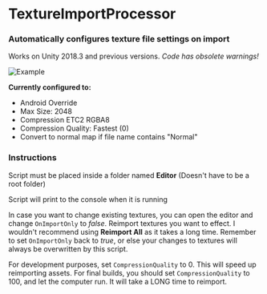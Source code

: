 # TextureImportProcessor

### Automatically configures texture file settings on import

Works on Unity 2018.3 and previous versions. 
_Code has obsolete warnings!_

![Example](https://i.imgur.com/32uiTyR.jpg)

__Currently configured to:__
* Android Override
* Max Size: 2048
* Compression ETC2 RGBA8
* Compression Quality: Fastest (0)
* Convert to normal map if file name contains "Normal"

### Instructions

Script must be placed inside a folder named __Editor__ (Doesn't have to be a root folder)

Script will print to the console when it is running

In case you want to change existing textures, you can open the editor and change `OnImportOnly` to _false_. 
Reimport textures you want to effect. I wouldn't recommend using __Reimport All__ as it takes a long time.
Remember to set `OnImportOnly` back to _true_, or else your changes to textures will always be overwritten by this script.

For development purposes, set `CompressionQuality` to 0. This will speed up reimporting assets. 
For final builds, you should set `CompressionQuality` to 100, and let the computer run. It will take a LONG time to reimport.
